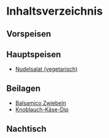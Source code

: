 # Inhaltsverzeichnis

## Vorspeisen

## Hauptspeisen

- [Nudelsalat (vegetarisch)](nudelsalat-vegetarisch.md)

## Beilagen

- [Balsamico Zwiebeln](balsamico-zwiebeln.md)
- [Knoblauch-Käse-Dip](knoblauch-kaese-dip.md)

## Nachtisch